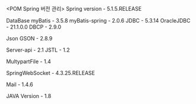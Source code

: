 


<POM Spring 버전 관리>
Spring version - 5.1.5.RELEASE

DataBase
myBatis 	- 3.5.8
myBatis-spring	- 2.0.6
JDBC 		- 5.3.14
OracleJDBC	- 21.1.0.0
DBCP		- 2.9.0

Json
GSON		- 2.8.9

Server-api	- 2.1
JSTL		- 1.2

MultypartFile	- 1.4

SpringWebSocket	- 4.3.25.RELEASE

Mail		- 1.4.6

JAVA Version 	- 1.8 
